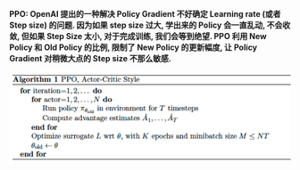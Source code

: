 **PPO: OpenAI 提出的一种解决 Policy Gradient 不好确定 Learning rate \(或者 Step size\) 的问题. 因为如果 step size 过大, 学出来的 Policy 会一直乱动, 不会收敛, 但如果 Step Size 太小, 对于完成训练, 我们会等到绝望. PPO 利用 New Policy 和 Old Policy 的比例, 限制了 New Policy 的更新幅度, 让 Policy Gradient 对稍微大点的 Step size 不那么敏感.**

![](/assets/reinforcemnt-opeai-ppo.png)



